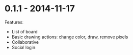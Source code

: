 0.1.1 - 2014-11-17
=====================
Features:
  * List of board
  * Basic drawing actions: change color, draw, remove pixels
  * Collaborative
  * Social login
